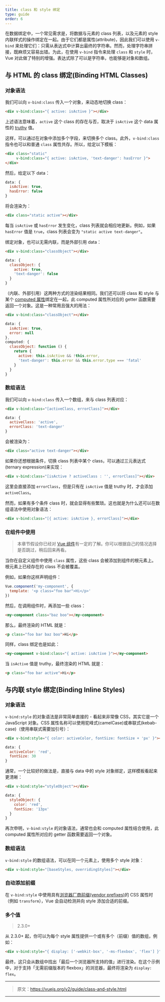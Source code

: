 ```yaml
---
title: class 和 style 绑定
type: guide
order: 6
---
```


在数据绑定中，一个常见需求是，将数据与元素的 class 列表，以及元素的 style 内联样式的操作绑定在一起。由于它们都是属性(attribute)，因此我们可以使用 `v-bind` 来处理它们：只需从表达式中计算出最终的字符串。然而，处理字符串拼接，既麻烦又容易出错。为此，在使用 `v-bind` 指令来处理 `class` 和 `style` 时，Vue 对此做了特别的增强。表达式除了可以是字符串，也能够是对象和数组。

## 与 HTML 的 class 绑定(Binding HTML Classes)

### 对象语法

我们可以向 `v-bind:class` 传入一个对象，来动态地切换 class：

``` html
<div v-bind:class="{ active: isActive }"></div>
```

上述语法意味着，`active` 这个 class 的存在与否，取决于 `isActive` 这个 data 属性的 [truthy](https://developer.mozilla.org/en-US/docs/Glossary/Truthy) 值。

这样，可以通过在对象中添加多个字段，来切换多个 class。此外，`v-bind:class` 指令也可以和普通 `class` 属性共存。所以，给定以下模板：

``` html
<div class="static"
     v-bind:class="{ active: isActive, 'text-danger': hasError }">
</div>
```

然后，给定以下 data：

``` js
data: {
  isActive: true,
  hasError: false
}
```

将会渲染为：

``` html
<div class="static active"></div>
```

每当 `isActive` 或 `hasError` 发生变化，class 列表就会相应地更新。例如，如果 `hasError` 值是 `true`，class 列表会变为 `"static active text-danger"`。

绑定对象，也可以无需内联，而是外部引用 data：

``` html
<div v-bind:class="classObject"></div>
```
``` js
data: {
  classObject: {
    active: true,
    'text-danger': false
  }
}
```

（内联、外部引用）这两种方式的渲染结果相同。我们还可以将 class 和 style 与某个 [computed 属性](computed.html)绑定在一起，此 computed 属性所对应的 getter 函数需要返回一个对象。这是一种常用且强大的用法：

``` html
<div v-bind:class="classObject"></div>
```
``` js
data: {
  isActive: true,
  error: null
},
computed: {
  classObject: function () {
    return {
      active: this.isActive && !this.error,
      'text-danger': this.error && this.error.type === 'fatal'
    }
  }
}
```

### 数组语法

我们可以向 `v-bind:class` 传入一个数组，来与 class 列表对应：

``` html
<div v-bind:class="[activeClass, errorClass]"></div>
```
``` js
data: {
  activeClass: 'active',
  errorClass: 'text-danger'
}
```

会被渲染为：

``` html
<div class="active text-danger"></div>
```

如果你还想根据条件，切换 class 列表中某个 class，可以通过三元表达式(ternary expression)来实现：

``` html
<div v-bind:class="[isActive ? activeClass : '', errorClass]"></div>
```

这里会直接添加 `errorClass`，但是只有在 `isActive` 值是 truthy 时，才会添加 `activeClass`。

然而，如果有多个条件  class 时，就会显得有些繁琐。这也就是为什么还可以在数组语法中使用对象语法：

``` html
<div v-bind:class="[{ active: isActive }, errorClass]"></div>
```

### 在组件中使用

> 本章节假设你已经对 [Vue 组件](components.html)有一定的了解。你可以根据自己的情况选择是否跳过，稍后回来再看。

当你在自定义组件中使用 `class` 属性，这些 class 会被添加到组件的根元素上。根元素上已经存在的 class 不会被覆盖。

例如，如果你这样声明组件：

``` js
Vue.component('my-component', {
  template: '<p class="foo bar">Hi</p>'
})
```

然后，在调用组件时，再添加一些 class：

``` html
<my-component class="baz boo"></my-component>
```

那么，最终渲染的 HTML 就是：

``` html
<p class="foo bar baz boo">Hi</p>
```

同样，class 绑定也是如此：

``` html
<my-component v-bind:class="{ active: isActive }"></my-component>
```

当 `isActive` 值是 truthy，最终渲染的 HTML 就是：

``` html
<p class="foo bar active">Hi</p>
```

## 与内联 style 绑定(Binding Inline Styles)

### 对象语法

`v-bind:style` 的对象语法是非常简单直接的 - 看起来非常像 CSS，其实它是一个 JavaScript 对象。CSS 属性名称可以使用驼峰式(camelCase)或串联式(kebab-case)（使用串联式需要加引号）：

``` html
<div v-bind:style="{ color: activeColor, fontSize: fontSize + 'px' }"></div>
```
``` js
data: {
  activeColor: 'red',
  fontSize: 30
}
```

通常，一个比较好的做法是，直接与 data 中的 style 对象绑定，这样模板看起来更清晰：

``` html
<div v-bind:style="styleObject"></div>
```
``` js
data: {
  styleObject: {
    color: 'red',
    fontSize: '13px'
  }
}
```

再次申明，`v-bind:style` 的对象语法，通常也会和 computed 属性结合使用，此 computed 属性所对应的 getter 函数需要返回一个对象。

### 数组语法

`v-bind:style` 的数组语法，可以在同一个元素上，使用多个 style 对象：

``` html
<div v-bind:style="[baseStyles, overridingStyles]"></div>
```

### 自动添加前缀

在 `v-bind:style` 中使用具有[浏览器厂商前缀(vendor prefixes)](https://developer.mozilla.org/en-US/docs/Glossary/Vendor_Prefix)的 CSS 属性时（例如 `transform`），Vue 会自动检测并向 style 添加合适的前缀。

### 多个值

> 2.3.0+

从 2.3.0+ 起，你可以为每个 style 属性提供一个或有多个（前缀）值的数组，例如：

``` html
<div v-bind:style="{ display: ['-webkit-box', '-ms-flexbox', 'flex'] }"></div>
```

最终，这只会从数组中找出「最后一个浏览器所支持的值」进行渲染。在这个示例中，对于支持「无需前缀版本的 flexbox」的浏览器，最终将渲染为 `display: flex`。

***

> 原文：https://vuejs.org/v2/guide/class-and-style.html

***
